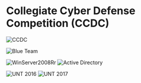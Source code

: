 # Collegiate Cyber Defense Competition (CCDC)

![CCDC](https://jacenrkohler.github.io/ccdc/CCDC_logo.png)

![Blue Team](https://img.shields.io/badge/Blue-Team-000000.svg?style=plastic&colorA=0000FF?&colorB=5A5A5A&?style=plastic)

![WinServer2008Rr](https://img.shields.io/badge/OS-Win%20Server%202008%20R2-blue.svg?style=plastic) ![Active Directory](https://img.shields.io/badge/Service-Active%20Directory-00ABF3.svg?style=plastic)

![UNT 2016](https://img.shields.io/badge/Team-UNT%202016-00853E.svg?style=plastic) ![UNT 2017](https://img.shields.io/badge/Team-UNT%202017-00853E.svg?style=plastic)
